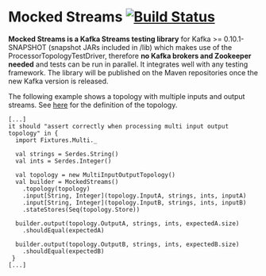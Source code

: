 # Mocked Streams [![Build Status](https://travis-ci.org/jpzk/mockedstreams.svg?branch=master)](https://travis-ci.org/jpzk/mockedstreams)

**Mocked Streams is a Kafka Streams testing library** for Kafka >= 0.10.1-SNAPSHOT (snapshot JARs included in /lib) which makes use of the ProcessorTopologyTestDriver, therefore **no Kafka brokers and Zookeeper needed** and tests can be run in parallel. It integrates well with any testing framework. The library will be published on the Maven repositories once the new Kafka version is released.

The following example shows a topology with multiple inputs and output streams. See [here](https://github.com/jpzk/mockedstreams/blob/master/src/test/scala/MockedStreamsSpec.scala) for the definition of the topology.

    [...]
    it should "assert correctly when processing multi input output topology" in {
      import Fixtures.Multi._
      
      val strings = Serdes.String()
      val ints = Serdes.Integer()

      val topology = new MultiInputOutputTopology()
      val builder = MockedStreams()
        .topology(topology)
        .input[String, Integer](topology.InputA, strings, ints, inputA)
        .input[String, Integer](topology.InputB, strings, ints, inputB)
        .stateStores(Seq(topology.Store))

      builder.output(topology.OutputA, strings, ints, expectedA.size)
        .shouldEqual(expectedA)

      builder.output(topology.OutputB, strings, ints, expectedB.size)
        .shouldEqual(expectedB)
     }
    [...]   
